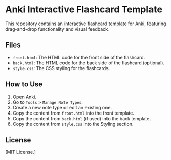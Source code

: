 # Anki Interactive Flashcard Template

This repository contains an interactive flashcard template for Anki, featuring drag-and-drop functionality and visual feedback.

## Files
- `front.html`: The HTML code for the front side of the flashcard.
- `back.html`: The HTML code for the back side of the flashcard (optional).
- `style.css`: The CSS styling for the flashcards.

## How to Use

1. Open Anki.
2. Go to `Tools` > `Manage Note Types`.
3. Create a new note type or edit an existing one.
4. Copy the content from `front.html` into the front template.
5. Copy the content from `back.html` (if used) into the back template.
6. Copy the content from `style.css` into the Styling section.

## License
[MIT License.]
